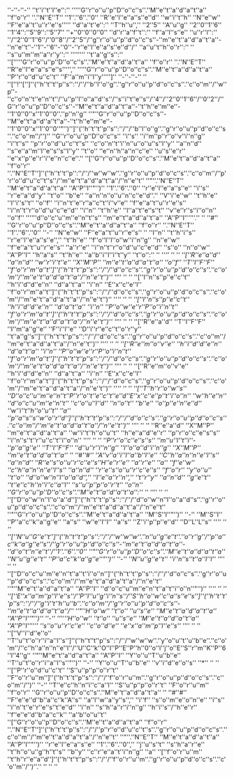 ''-''-''-''
''t''i''t''l''e'':'' '''''G''r''o''u''p''D''o''c''s''.''M''e''t''a''d''a''t''a'' ''f''o''r'' ''.''N''E''T'' ''1''.''6''.''0'' ''R''e''l''e''a''s''e''d'' ''w''i''t''h'' ''N''e''w'' ''F''e''a''t''u''r''e''s'''''
''d''a''t''e'':'' ''T''h''u'','' ''2''5'' ''A''u''g'' ''2''0''1''6'' ''1''4'':''5''9'':''5''7'' ''+''0''0''0''0''
''d''r''a''f''t'':'' ''f''a''l''s''e''
''u''r''l'':'' ''/''2''0''1''6''/''0''8''/''2''5''/''g''r''o''u''p''d''o''c''s''-''m''e''t''a''d''a''t''a''-''n''e''t''-''1''-''6''-''0''-''r''e''l''e''a''s''e''d''/''
''a''u''t''h''o''r'':'' ''
''s''u''m''m''a''r''y'':'' ''''''''
''t''a''g''s'':'' ''['''''G''r''o''u''p''D''o''c''s''.''M''e''t''a''d''a''t''a'' ''f''o''r'' ''.''N''E''T'' ''R''e''l''e''a''s''e''s''''','' '''''G''r''o''u''p''D''o''c''s''.''M''e''t''a''d''a''t''a'' ''P''r''o''d''u''c''t'' ''F''a''m''i''l''y''''']''
''-''-''-''
''
''[''!''['']''(''h''t''t''p''s'':''/''/''b''l''o''g''.''g''r''o''u''p''d''o''c''s''.''c''o''m''/''w''p''-''c''o''n''t''e''n''t''/''u''p''l''o''a''d''s''/''s''i''t''e''s''/''4''/''2''0''1''6''/''0''2''/''G''r''o''u''p''D''o''c''s''-''M''e''t''a''d''a''t''a''-''t''h''e''m''e''-''1''0''0''x''1''0''0''.''p''n''g'' ''"''G''r''o''u''p''D''o''c''s''-''M''e''t''a''d''a''t''a''-''t''h''e''m''e''-''1''0''0''x''1''0''0''"'')'']''(''h''t''t''p''s'':''/''/''b''l''o''g''.''g''r''o''u''p''d''o''c''s''.''c''o''m''/'')'' ''G''r''o''u''p''D''o''c''s'' ''i''s'' ''i''m''p''r''o''v''i''n''g'' ''i''t''s'' ''p''r''o''d''u''c''t''s'' ''c''o''n''t''i''n''u''o''u''s''l''y'' ''a''n''d'' ''s''e''a''m''l''e''s''s''l''y'' ''t''o'' ''e''n''h''a''n''c''e'' ''u''s''e''r'' ''e''x''p''e''r''i''e''n''c''e''.'' ''[''G''r''o''u''p''D''o''c''s''.''M''e''t''a''d''a''t''a'' ''f''o''r'' ''.''N''E''T'']''(''h''t''t''p'':''/''/''w''w''w''.''g''r''o''u''p''d''o''c''s''.''c''o''m''/''p''r''o''d''u''c''t''s''/''m''e''t''a''d''a''t''a''/''n''e''t'' ''"''.''N''E''T'' ''M''e''t''a''d''a''t''a'' ''A''P''I''"'')'' ''1''.''6''.''0'' ''r''e''l''e''a''s''e'' ''i''s'' ''r''e''a''d''y'' ''t''o'' ''b''e'' ''a''n''n''o''u''n''c''e''d''.'' ''V''i''e''w'' ''t''h''e'' ''l''i''s''t'' ''o''f'' ''i''n''t''e''r''a''c''t''i''v''e'' ''f''e''a''t''u''r''e''s'' ''i''n''t''r''o''d''u''c''e''d'' ''i''n'' ''t''h''e'' ''l''a''t''e''s''t'' ''v''e''r''s''i''o''n'' ''o''f'' ''*''*''d''o''c''u''m''e''n''t''s'' ''m''e''t''a''d''a''t''a'' ''A''P''I''*''*''.''
''
''#'' ''G''r''o''u''p''D''o''c''s''.''M''e''t''a''d''a''t''a'' ''f''o''r'' ''.''N''E''T'' ''1''.''6''.''0'' ''-'' ''N''e''w'' ''F''e''a''t''u''r''e''s''
''
''I''n'' ''t''h''i''s'' ''r''e''l''e''a''s''e'','' ''t''h''e'' ''f''o''l''l''o''w''i''n''g'' ''n''e''w'' ''f''e''a''t''u''r''e''s'' ''a''r''e'' ''i''n''t''r''o''d''u''c''e''d'' ''s''o'' ''n''o''w'' ''A''P''I'' ''h''a''s'' ''t''h''e'' ''a''b''i''l''i''t''y'' ''t''o'':''
''
''*'' '' '' ''[''R''e''a''d'' ''a''n''d'' ''w''r''i''t''e'' ''X''M''P'' ''m''e''t''a''d''a''t''a'' ''o''f'' ''T''I''F''F'' ''f''o''r''m''a''t'']''(''h''t''t''p''s'':''/''/''d''o''c''s''.''g''r''o''u''p''d''o''c''s''.''c''o''m''/''m''e''t''a''d''a''t''a''/''n''e''t'')''
''*'' '' '' ''[''I''n''s''p''e''c''t'' ''h''i''d''d''e''n'' ''d''a''t''a'' ''i''n'' ''E''x''c''e''l'' ''f''o''r''m''a''t'']''(''h''t''t''p''s'':''/''/''d''o''c''s''.''g''r''o''u''p''d''o''c''s''.''c''o''m''/''m''e''t''a''d''a''t''a''/''n''e''t'')''
''*'' '' '' ''[''I''n''s''p''e''c''t'' ''h''i''d''d''e''n'' ''d''a''t''a'' ''i''n'' ''P''o''w''e''r''P''o''i''n''t'' ''f''o''r''m''a''t'']''(''h''t''t''p''s'':''/''/''d''o''c''s''.''g''r''o''u''p''d''o''c''s''.''c''o''m''/''m''e''t''a''d''a''t''a''/''n''e''t'')''
''*'' '' '' ''[''R''e''a''d'' ''T''I''F''F'' ''I''m''a''g''e'' ''F''i''l''e'' ''D''i''r''e''c''t''o''r''y'' ''t''a''g''s'']''(''h''t''t''p''s'':''/''/''d''o''c''s''.''g''r''o''u''p''d''o''c''s''.''c''o''m''/''m''e''t''a''d''a''t''a''/''n''e''t'')''
''*'' '' '' ''[''R''e''m''o''v''e'' ''h''i''d''d''e''n'' ''d''a''t''a'' ''i''n'' ''P''o''w''e''r''P''o''i''n''t'' ''f''o''r''m''a''t'']''(''h''t''t''p''s'':''/''/''d''o''c''s''.''g''r''o''u''p''d''o''c''s''.''c''o''m''/''m''e''t''a''d''a''t''a''/''n''e''t'')''
''*'' '' '' ''[''R''e''m''o''v''e'' ''h''i''d''d''e''n'' ''d''a''t''a'' ''i''n'' ''E''x''c''e''l'' ''f''o''r''m''a''t'']''(''h''t''t''p''s'':''/''/''d''o''c''s''.''g''r''o''u''p''d''o''c''s''.''c''o''m''/''m''e''t''a''d''a''t''a''/''n''e''t'')''
''*'' '' '' ''[''T''h''r''o''w''s'' ''D''o''c''u''m''e''n''t''P''r''o''t''e''c''t''e''d''E''x''c''e''p''t''i''o''n'' ''w''h''e''n'' ''d''o''c''u''m''e''n''t'' ''c''o''u''l''d'' ''n''o''t'' ''b''e'' ''o''p''e''n''e''d'' ''w''i''t''h''o''u''t'' ''a'' ''p''a''s''s''w''o''r''d'']''(''h''t''t''p''s'':''/''/''d''o''c''s''.''g''r''o''u''p''d''o''c''s''.''c''o''m''/''m''e''t''a''d''a''t''a''/''n''e''t'')''
''*'' '' '' ''R''e''a''d'' ''X''M''P'' ''m''e''t''a''d''a''t''a'' ''w''i''t''h''o''u''t'' ''h''e''a''d''e''r'' ''p''r''o''c''e''s''s'' ''i''n''s''t''r''u''c''t''i''o''n''
''*'' '' '' ''P''r''o''c''e''s''s'' ''m''u''l''t''i''-''p''a''g''e'' ''T''I''F''F'' ''d''u''r''i''n''g'' ''l''o''a''d''i''n''g'' ''X''M''P'' ''m''e''t''a''d''a''t''a''
''
''#''#'' ''A''v''a''i''l''a''b''l''e'' ''C''h''a''n''n''e''l''s'' ''a''n''d'' ''R''e''s''o''u''r''c''e''s''H''e''r''e'' ''a''r''e'' ''a'' ''f''e''w'' ''c''h''a''n''n''e''l''s'' ''a''n''d'' ''r''e''s''o''u''r''c''e''s'' ''f''o''r'' ''y''o''u'' ''t''o'' ''d''o''w''n''l''o''a''d'','' ''l''e''a''r''n'','' ''t''r''y'' ''a''n''d'' ''g''e''t'' ''t''e''c''h''n''i''c''a''l'' ''s''u''p''p''o''r''t'' ''o''n'' ''G''r''o''u''p''D''o''c''s''.''M''e''t''a''d''a''t''a'':''
''
''*'' '' '' ''[''D''o''w''n''l''o''a''d'']''(''h''t''t''p''s'':''/''/''d''o''w''n''l''o''a''d''s''.''g''r''o''u''p''d''o''c''s''.''c''o''m''/''m''e''t''a''d''a''t''a''/''n''e''t'' ''"''G''r''o''u''p''D''o''c''s''.''M''e''t''a''d''a''t''a'' ''M''S''I''"'')'' ''-'' ''M''S''I'' ''P''a''c''k''a''g''e'' ''a''s'' ''w''e''l''l'' ''a''s'' ''Z''i''p''p''e''d'' ''D''L''L''s''
''*'' '' '' ''[''N''u''G''e''t'']''(''h''t''t''p''s'':''/''/''w''w''w''.''n''u''g''e''t''.''o''r''g''/''p''a''c''k''a''g''e''s''/''g''r''o''u''p''d''o''c''s''-''m''e''t''a''d''a''t''a''-''d''o''t''n''e''t''/''1''.''6''.''0'' ''"''G''r''o''u''p''D''o''c''s''.''M''e''t''a''d''a''t''a'' ''N''u''g''e''t'' ''P''a''c''k''a''g''e''"'')'' ''-'' ''N''u''g''e''t'' ''i''n''s''t''a''l''l''
''*'' '' '' ''[''D''o''c''u''m''e''n''t''a''t''i''o''n'']''(''h''t''t''p''s'':''/''/''d''o''c''s''.''g''r''o''u''p''d''o''c''s''.''c''o''m''/''m''e''t''a''d''a''t''a''/''n''e''t'' ''"''M''e''t''a''d''a''t''a'' ''A''P''I'' ''d''o''c''u''m''e''n''t''a''t''i''o''n''"'')''
''*'' '' '' ''[''E''x''a''m''p''l''e''s''/''P''l''u''g''i''n''s''/''S''h''o''w''c''a''s''e''s'']''(''h''t''t''p''s'':''/''/''g''i''t''h''u''b''.''c''o''m''/''g''r''o''u''p''d''o''c''s''-''m''e''t''a''d''a''t''a''/'' ''"''H''o''w'' ''t''o'' ''u''s''e'' ''M''e''t''a''d''a''t''a'' ''A''P''I''"'')'' ''-'' ''*''*''H''o''w'' ''t''o'' ''u''s''e'' ''M''e''t''a''d''a''t''a'' ''A''P''I''*''*'' ''s''o''u''r''c''e'' ''c''o''d''e'' ''e''x''a''m''p''l''e''s''
''*'' '' '' ''[''V''i''d''e''o'' ''T''u''t''o''r''i''a''l''s'']''(''h''t''t''p''s'':''/''/''w''w''w''.''y''o''u''t''u''b''e''.''c''o''m''/''c''h''a''n''n''e''l''/''U''C''k''O''l''P''E''P''h''0''o''l''j''o''E''S''r''m''K''P''6''l''4''g'' ''"''M''e''t''a''d''a''t''a'' ''A''P''I'' ''Y''o''u''T''u''b''e'' ''T''u''t''o''r''i''a''l''s''"'')'' ''-'' ''Y''o''u''T''u''b''e'' ''v''i''d''e''o''s''
''*'' '' '' ''[''P''r''o''d''u''c''t'' ''S''u''p''p''o''r''t'' ''F''o''r''u''m'']''(''h''t''t''p''s'':''/''/''f''o''r''u''m''.''g''r''o''u''p''d''o''c''s''.''c''o''m''/'')'' ''-'' ''T''e''c''h''n''i''c''a''l'' ''S''u''p''p''o''r''t'' ''F''o''r''u''m'' ''f''o''r'' ''G''r''o''u''p''D''o''c''s''.''M''e''t''a''d''a''t''a''
''
''#''#'' ''F''e''e''d''b''a''c''k''A''s'' ''a''l''w''a''y''s'','' ''i''f'' ''s''o''m''e''o''n''e'' ''i''s'' ''i''n''t''e''r''e''s''t''e''d'' ''i''n'' ''s''h''a''r''i''n''g'' ''h''i''s''/''h''e''r'' ''f''e''e''d''b''a''c''k'' ''a''b''o''u''t'' ''[''G''r''o''u''p''D''o''c''s''.''M''e''t''a''d''a''t''a'' ''f''o''r'' ''.''N''E''T'']''(''h''t''t''p''s'':''/''/''p''r''o''d''u''c''t''s''.''g''r''o''u''p''d''o''c''s''.''c''o''m''/''m''e''t''a''d''a''t''a''/''n''e''t'' ''"''.''N''E''T'' ''M''e''t''a''d''a''t''a'' ''A''P''I''"'')'' ''r''e''l''e''a''s''e'' ''1''.''6''.''0'','' ''j''u''s''t'' ''s''h''a''r''e'' ''t''h''o''u''g''h''t''s'' ''b''y'' ''c''r''e''a''t''i''n''g'' ''a'' ''[''f''o''r''u''m'' ''t''h''r''e''a''d'']''(''h''t''t''p''s'':''/''/''f''o''r''u''m''.''g''r''o''u''p''d''o''c''s''.''c''o''m''/'')''.''
''
''
''

